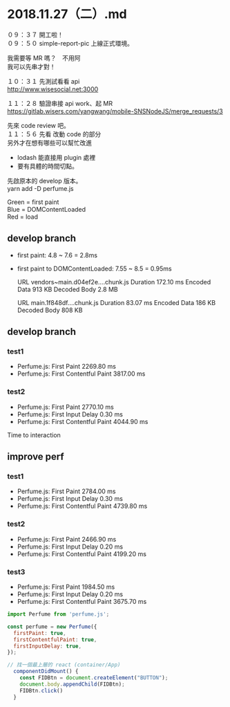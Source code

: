 # 2018.11.27（二）.md
０９：３７ 開工啦！  
０９：５０ simple-report-pic 上線正式環境。  

我需要等 MR 嗎？　不用阿  
我可以先串才對！  

１０：３１ 先測試看看 api  
http://www.wisesocial.net:3000  

１１：２８ 驗證串接 api work、起 MR  
https://gitlab.wisers.com/yangwang/mobile-SNSNodeJS/merge_requests/3  

先來 code review 吧。  
１１：５６ 先看 改動 code 的部分  
另外才在想有哪些可以幫忙改進  
 - lodash 能直接用 plugin 處裡
 - 要有具體的時間切點。

先啟原本的 develop 版本。  
yarn add -D perfume.js  

Green = first paint   
Blue = DOMContentLoaded  
Red = load  

## develop branch
 - first paint: 4.8 ~ 7.6 = 2.8ms
 - first paint to DOMContentLoaded: 7.55 ~ 8.5 = 0.95ms

	URL vendors~main.d04ef2e….chunk.js
	Duration 172.10 ms
	Encoded Data 913 KB
	Decoded Body 2.8 MB

	URL main.1f848df….chunk.js
	Duration 83.07 ms
	Encoded Data 186 KB
	Decoded Body 808 KB

## develop branch
### test1
 - Perfume.js: First Paint 2269.80 ms
 - Perfume.js: First Contentful Paint 3817.00 ms
### test2
 - Perfume.js: First Paint 2770.10 ms
 - Perfume.js: First Input Delay 0.30 ms
 - Perfume.js: First Contentful Paint 4044.90 ms

Time to interaction
## improve perf
### test1
 - Perfume.js: First Paint 2784.00 ms
 - Perfume.js: First Input Delay 0.30 ms
 - Perfume.js: First Contentful Paint 4739.80 ms
### test2
 - Perfume.js: First Paint 2466.90 ms
 - Perfume.js: First Input Delay 0.20 ms
 - Perfume.js: First Contentful Paint 4199.20 ms
### test3
 - Perfume.js: First Paint 1984.50 ms
 - Perfume.js: First Input Delay 0.20 ms
 - Perfume.js: First Contentful Paint 3675.70 ms

```javascript
import Perfume from 'perfume.js';

const perfume = new Perfume({
  firstPaint: true,
  firstContentfulPaint: true,
  firstInputDelay: true,
});

// 找一個最上層的 react (container/App)
  componentDidMount() {
    const FIDBtn = document.createElement("BUTTON");
    document.body.appendChild(FIDBtn);
    FIDBtn.click()
  }

```
